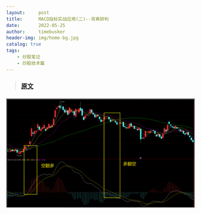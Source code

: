 ```yaml
---
layout:     post
title:      MACD指标实战应用(二)--背离研判
date:       2022-05-25
author:     timebusker
header-img: img/home-bg.jpg
catalog: true
tags:
    - 炒股笔记
    - 炒股技术篇
---  
```


>### [原文](https://zhuanlan.zhihu.com/p/386364680)


### 

![image](/img/gupiao/20220525014252.png)  


